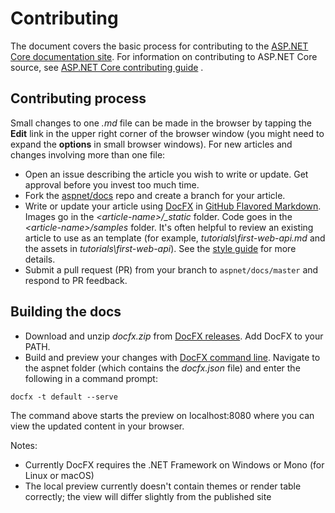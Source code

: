 Contributing
============

The document covers the basic process for contributing to the [ASP.NET Core documentation site](https://docs.asp.net). For information on contributing to ASP.NET Core source, see [ASP.NET Core contributing guide](https://github.com/aspnet/Home/blob/dev/CONTRIBUTING.md) .

## Contributing process

Small changes to one *.md* file can be made in the browser by tapping the **Edit** link in the upper right corner of the browser window (you might need to expand the **options** in small browser windows). For new articles and changes involving more than one file:

* Open an issue describing the article you wish to write or update. Get approval before you invest too much time.
* Fork the [aspnet/docs](https://github.com/aspnet/Docs/) repo and create a branch for your article.
* Write or update your article using [DocFX](http://dotnet.github.io/docfx/spec/docfx_flavored_markdown.html#code-snippet) in [GitHub Flavored Markdown](https://guides.github.com/features/mastering-markdown/). Images go in the *\<article-name>/_static* folder. Code goes in the *\<article-name>/samples* folder. It's often helpful to review an existing article to use as an template (for example, *tutorials\first-web-api.md* and the assets in *tutorials\first-web-api*). See the [style guide](./aspnetcore/contribute/style-guide.md) for more details.
* Submit a pull request (PR) from your branch to `aspnet/docs/master` and respond to PR feedback.

## Building the docs

* Download and unzip *docfx.zip* from [DocFX releases](https://github.com/dotnet/docfx/releases). Add DocFX to your PATH.
* Build and preview your changes with [DocFX command line](https://dotnet.github.io/docfx/tutorial/docfx_getting_started.html#2-use-docfx-as-a-command-line-tool). Navigate to the aspnet folder (which contains the *docfx.json* file) and enter the following in a command prompt:

```
docfx -t default --serve
```
	
The command above starts the preview on localhost:8080 where you can view the updated content in your browser.

Notes:

* Currently DocFX requires the .NET Framework on Windows or Mono (for Linux or macOS)
* The local preview currently doesn't contain themes or render table correctly; the view will differ slightly from the published site
